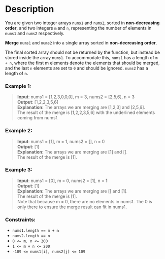 # Description
You are given two integer arrays `nums1` and `nums2`, sorted in **non-decreasing order**, and two integers `m` and `n`, representing the number of elements in `nums1` and `nums2` respectively.

**Merge** `nums1` and `nums2` into a single array sorted in **non-decreasing order**.

The final sorted array should not be returned by the function, but instead be stored inside the array `nums1`. To accommodate this, `nums1` has a length of `m + n`, where the first m elements denote the elements that should be merged, and the last `n` elements are set to `0` and should be ignored. `nums2` has a length of `n`.


### **Example 1:**

>**Input**: nums1 = [1,2,3,0,0,0], m = 3, nums2 = [2,5,6], n = 3  
**Output**: [1,2,2,3,5,6]  
**Explanation**: The arrays we are merging are [1,2,3] and [2,5,6].  
The result of the merge is [1,2,2,3,5,6] with the underlined elements coming from nums1.  

### Example 2:

>**Input**: nums1 = [1], m = 1, nums2 = [], n = 0  
**Output**: [1]  
**Explanation**: The arrays we are merging are [1] and [].  
The result of the merge is [1].

### Example 3:

>**Input**: nums1 = [0], m = 0, nums2 = [1], n = 1  
**Output**: [1]  
**Explanation**: The arrays we are merging are [] and [1].  
The result of the merge is [1].  
Note that because m = 0, there are no elements in nums1. The 0 is only there to ensure the merge result can fit in nums1.


### Constraints:

* `nums1.length == m + n `
* `nums2.length == n `
* `0 <= m, n <= 200 `
* `1 <= m + n <= 200 `
* `-109 <= nums1[i], nums2[j] <= 109`